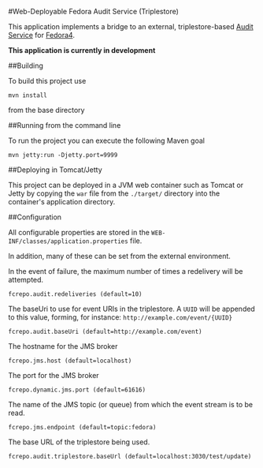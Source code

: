 #Web-Deployable Fedora Audit Service (Triplestore)

This application implements a bridge to an external, triplestore-based
[Audit Service](https://wiki.duraspace.org/display/FF/Design+-+Audit+Service)
for [Fedora4](http://fcrepo.org).

**This application is currently in development**

##Building

To build this project use

    mvn install

from the base directory 

##Running from the command line

To run the project you can execute the following Maven goal

    mvn jetty:run -Djetty.port=9999

##Deploying in Tomcat/Jetty

This project can be deployed in a JVM web container such as Tomcat or Jetty
by copying the `war` file from the `./target/` directory into the container's
application directory.

##Configuration

All configurable properties are stored in the `WEB-INF/classes/application.properties` file.

In addition, many of these can be set from the external environment.

In the event of failure, the maximum number of times a redelivery will be attempted.

    fcrepo.audit.redeliveries (default=10)

The baseUri to use for event URIs in the triplestore. A `UUID` will be appended
to this value, forming, for instance: `http://example.com/event/{UUID}`

    fcrepo.audit.baseUri (default=http://example.com/event)

The hostname for the JMS broker

    fcrepo.jms.host (default=localhost)

The port for the JMS broker

    fcrepo.dynamic.jms.port (default=61616)

The name of the JMS topic (or queue) from which the event stream is to be read.

    fcrepo.jms.endpoint (default=topic:fedora)

The base URL of the triplestore being used.

    fcrepo.audit.triplestore.baseUrl (default=localhost:3030/test/update)

